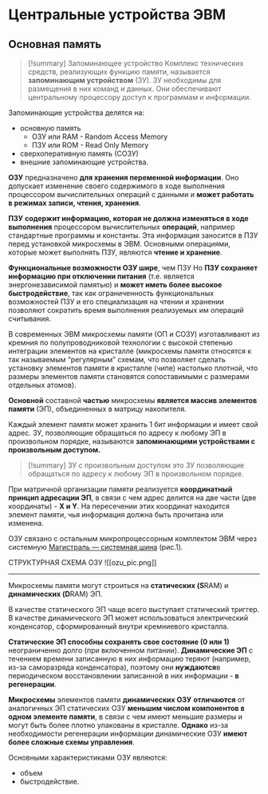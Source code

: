 # Центральные устройства ЭВМ
## Основная память
> [!summary] Запоминающее устройство
> Комплекс технических средств, реализующих функцию памяти, называется **запоминающим устройством** (ЗУ). ЗУ необходимы для размещения в них команд и данных. Они обеспечивают центральному процессору доступ к программам и информации.

Запоминающие устройства делятся на:
- основную память
	- ОЗУ или RAM - Random Access Memory
	- ПЗУ или ROM - Read Only Memory
- сверхоперативную память (СОЗУ)
- внешние запоминающие устройства.

**ОЗУ** предназначено **для хранения переменной информации**. Оно допускает изменение своего содержимого в ходе выполнения процессором вычислительных операций с данными и **может работать в режимах записи, чтения, хранения**.

**ПЗУ** **содержит информацию, которая не должна изменяться в ходе выполнения** процессором вычислительных **операций**, например стандартные программы и константы. Эта информация заносится в ПЗУ перед установкой микросхемы в ЭВМ. Основными операциями, которые может выполнять ПЗУ, являются **чтение и хранение**.

**Функциональные возможности ОЗУ шире**, чем ПЗУ Но **ПЗУ сохраняет информацию при отключении питания** (т.е. является энергонезависимой памятью) и **может иметь более высокое быстродействие**, так как ограниченность функциональных возможностей ПЗУ и его специализация на чтении и хранении позволяют сократить время выполнения реализуемых им операций считывания.

В современных ЭВМ микросхемы памяти (ОП и СОЗУ) изготавливают из кремния по полупроводниковой технологии с высокой степенью интеграции элементов на кристалле (микросхемы памяти относятся к так называемым “регулярным” схемам, что позволяет сделать установку элементов памяти в кристалле (чипе) настолько плотной, что размеры элементов памяти становятся сопоставимыми с размерами отдельных атомов).

**Основной** составной **частью** микросхемы **является массив элементов памяти** (ЭП), объединенных в матрицу накопителя.

Каждый элемент памяти может хранить 1 бит информации и имеет свой адрес. ЗУ, позволяющие обращаться по адресу к любому ЭП в произвольном порядке, называются **запоминающими устройствами с произвольным доступом.**

> [!summary] ЗУ с произвольным доступом
> это ЗУ позволяющие обращаться по адресу к любому ЭП в произвольном порядке.

При матричной организации памяти реализуется **координатный принцип адресации ЭП**, в связи с чем адрес делится на две части (две координаты) - **Х и Y**. На пересечении этих координат находится элемент памяти, чья информация должна быть прочитана или изменена.

ОЗУ связано с остальным микропроцессорным комплектом ЭВМ через системную [Магистраль — системная шина](http://komputercnulja.ru/sistem_blok/magistral-sistemnaya-shina "Постоянная ссылка на Магистраль — системная шина") (рис.1).

СТРУКТУРНАЯ СХЕМА ОЗУ
![[ozu_pic.png]]
***
Микросхемы памяти могут строиться на **статических (S**RAM) и **динамических (D**RAM) ЭП.

В качестве статического ЭП чаще всего выступает статический триггер.
В качестве динамического ЭП может использоваться электрический конденсатор, сформированный внутри кремниевого кристалла.

**Статические ЭП способны сохранять свое состояние (0 или 1)** неограниченно долго (при включенном питании). **Динамические ЭП** с течением времени записанную в них информацию теряют (например, из-за саморазряда конденсатора), поэтому они **нуждаются**в периодическом восстановлении записанной в них информации - **в регенерации**.

**Микросхемы** элементов памяти **динамических ОЗУ** **отличаются** от аналогичных ЭП статических ОЗУ **меньшим числом компонентов в одном элементе памяти**, в связи с чем имеют меньшие размеры и могут быть более плотно упакованы в кристалле. **Однако** из-за необходимости регенерации информации динамические ОЗУ **имеют более сложные схемы управления**.

Основными характеристиками ОЗУ являются:
- объем
- быстродействие.

